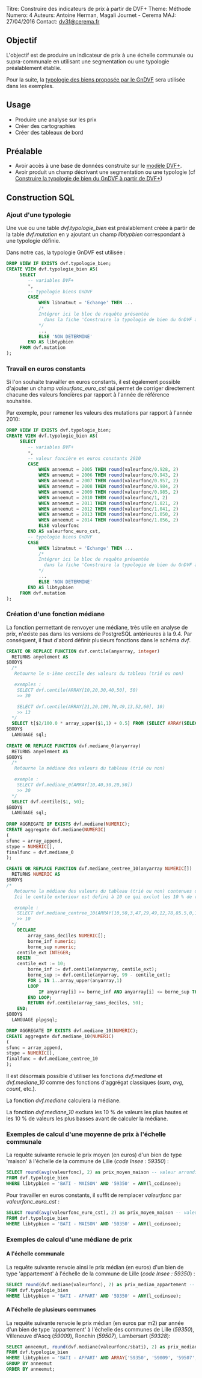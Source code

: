 Titre: Construire des indicateurs de prix à partir de DVF+
Theme: Méthode
Numero: 4
Auteurs: Antoine Herman, Magali Journet - Cerema
MAJ: 27/04/2016
Contact: dv3f@cerema.fr

## Objectif

L'objectif est de produire un indicateur de prix à une échelle communale ou supra-communale 
en utilisant une segmentation ou une typologie préalablement établie.

Pour la suite, la [typologie des biens proposée par le GnDVF](http://guide-dvf.fr/utiliser-dvf/typologie-biens) sera 
utilisée dans les exemples. 

## Usage

* Produire une analyse sur les prix 
* Créer des cartographies
* Créer des tableaux de bord 

## Préalable

* Avoir accès à une base de données construite sur 
le [modèle DVF+](http://www.nord-picardie.cerema.fr/facilitez-vous-l-integration-des-donnees-demande-a972.html).   
* Avoir produit un champ décrivant une segmentation ou une typologie (cf [Construire la typologie de bien du GnDVF à partir de DVF+](methodo_typo_gndvf.html)) 

## Construction SQL

### Ajout d'une typologie

Une vue ou une table _dvf.typologie_bien_ est préalablement créée à partir de la table _dvf.mutation_ 
en y ajoutant un champ _libtypbien_ correspondant à une typologie définie.

Dans notre cas, la typologie GnDVF est utilisée :

```sql
DROP VIEW IF EXISTS dvf.typologie_bien;
CREATE VIEW dvf.typologie_bien AS(
	 SELECT 
		-- variables DVF+
		*,
		-- typologie biens GnDVF
		CASE
			WHEN libnatmut = 'Echange' THEN ...
			/*
			Intégrer ici le bloc de requête présentée 
			  dans la fiche 'Construire la typologie de bien du GnDVF à partir de DVF+'	
			*/ 
			...
			ELSE 'NON DETERMINE'
		END	AS libtypbien
	 FROM dvf.mutation
);
```

### Travail en euros constants

Si l'on souhaite travailler en euros constants, il est également possible d'ajouter un champ _valeurfonc_euro_cst_ qui permet 
de corriger directement chacune des valeurs foncières par rapport à l'année de référence souhaitée.

Par exemple, pour ramener les valeurs des mutations par rapport à l'année 2010:

```sql
DROP VIEW IF EXISTS dvf.typologie_bien;
CREATE VIEW dvf.typologie_bien AS(
	 SELECT 
		-- variables DVF+
		*,
		-- valeur foncière en euros constants 2010
		CASE
			WHEN anneemut = 2005 THEN round(valeurfonc/0.928, 2)
            WHEN anneemut = 2006 THEN round(valeurfonc/0.943, 2)
            WHEN anneemut = 2007 THEN round(valeurfonc/0.957, 2)
            WHEN anneemut = 2008 THEN round(valeurfonc/0.984, 2)
            WHEN anneemut = 2009 THEN round(valeurfonc/0.985, 2)
            WHEN anneemut = 2010 THEN round(valeurfonc/1, 2)
            WHEN anneemut = 2011 THEN round(valeurfonc/1.021, 2)
            WHEN anneemut = 2012 THEN round(valeurfonc/1.041, 2)
            WHEN anneemut = 2013 THEN round(valeurfonc/1.050, 2)
            WHEN anneemut = 2014 THEN round(valeurfonc/1.056, 2)
			ELSE valeurfonc
		END AS valeurfonc_euro_cst,
		-- typologie biens GnDVF
		CASE
			WHEN libnatmut = 'Echange' THEN ...
			/*
			Intégrer ici le bloc de requête présentée 
			  dans la fiche 'Construire la typologie de bien du GnDVF à partir de DVF+'	
			*/ 
			...
			ELSE 'NON DETERMINE'
		END	AS libtypbien
	 FROM dvf.mutation
);
``` 

### Création d'une fonction médiane

La fonction permettant de renvoyer une médiane, très utile en analyse de prix, n'existe pas dans les versions de PostgreSQL antérieures à la 9.4. 
Par conséquent, il faut d'abord définir plusieurs fonctions dans le schéma _dvf_.
  

```sql
CREATE OR REPLACE FUNCTION dvf.centile(anyarray, integer)
  RETURNS anyelement AS
$BODY$
  /*
   Retourne le n-ième centile des valeurs du tableau (trié ou non)

   exemples : 
    SELECT dvf.centile(ARRAY[10,20,30,40,50], 50)
    >> 30

    SELECT dvf.centile(ARRAY[21,20,100,70,49,13,52,60], 10)
    >> 13
  */
  SELECT t[$2/100.0 * array_upper($1,1) + 0.5] FROM (SELECT ARRAY(SELECT unnest($1) ORDER BY 1) as t) t1;
$BODY$
  LANGUAGE sql;
  
CREATE OR REPLACE FUNCTION dvf.mediane_0(anyarray)
  RETURNS anyelement AS
$BODY$
  /*
   Retourne la médiane des valeurs du tableau (trié ou non)

   exemple : 
    SELECT dvf.mediane_0(ARRAY[10,40,30,20,50])
    >> 30
  */
  SELECT dvf.centile($1, 50);
$BODY$
  LANGUAGE sql;
  
DROP AGGREGATE IF EXISTS dvf.mediane(NUMERIC);
CREATE aggregate dvf.mediane(NUMERIC)
(
sfunc = array_append,
stype = NUMERIC[],
finalfunc = dvf.mediane_0
);

CREATE OR REPLACE FUNCTION dvf.mediane_centree_10(anyarray NUMERIC[])
  RETURNS NUMERIC AS
$BODY$
/*
   Retourne la médiane des valeurs du tableau (trié ou non) contenues dans un intervalle centré
   Ici le centile exterieur est defini à 10 ce qui exclut les 10 % de valeurs les plus hautes et les 10 % de valeurs plus basses.

   exemple : 
    SELECT dvf.mediane_centree_10(ARRAY[10,50,3,47,29,49,12,78,85.5,0,1,0,1,1,0]);
    >> 10
  */
    DECLARE 
        array_sans_deciles NUMERIC[];
        borne_inf numeric;
        borne_sup numeric;
	centile_ext INTEGER;
    BEGIN
	centile_ext := 10;
        borne_inf := dvf.centile(anyarray, centile_ext);
        borne_sup := dvf.centile(anyarray, 99 - centile_ext);
        FOR i IN 1..array_upper(anyarray,1)
        LOOP
            IF anyarray[i] >= borne_inf AND anyarray[i] <= borne_sup THEN array_sans_deciles :=  array_sans_deciles || anyarray[i]; END IF;        
        END LOOP;
        RETURN dvf.centile(array_sans_deciles, 50);
    END;
$BODY$
  LANGUAGE plpgsql;

DROP AGGREGATE IF EXISTS dvf.mediane_10(NUMERIC);
CREATE aggregate dvf.mediane_10(NUMERIC)
(
sfunc = array_append,
stype = NUMERIC[],
finalfunc = dvf.mediane_centree_10
);	
```

Il est désormais possible d'utiliser les fonctions _dvf.mediane_ et _dvf.mediane_10_ comme des 
fonctions d'aggrégat classiques (_sum_, _avg_, _count_, etc.).

La fonction  _dvf.mediane_ calculera la médiane.

La fonction  _dvf.mediane_10_ exclura les 10 % de valeurs les plus hautes et les 10 % de valeurs les plus basses avant de calculer la médiane.

### Exemples de calcul d'une moyenne de prix à l'échelle communale

La requête suivante renvoie le prix moyen (en euros) d'un bien de type 'maison' à l'échelle de la commune de Lille (_code Insee : 59350_) :

```sql
SELECT round(avg(valeurfonc), 2) as prix_moyen_maison -- valeur arrondie à 2 décimales
FROM dvf.typologie_bien
WHERE libtypbien = 'BATI - MAISON' AND '59350' = ANY(l_codinsee);				
```

Pour travailler en euros constants, il suffit de remplacer _valeurfonc_ par _valeurfonc_euro_cst_ :
```sql
SELECT round(avg(valeurfonc_euro_cst), 2) as prix_moyen_maison -- valeur arrondie à 2 décimales
FROM dvf.typologie_bien
WHERE libtypbien = 'BATI - MAISON' AND '59350' = ANY(l_codinsee);				
```

### Exemples de calcul d'une médiane de prix

#### A l'échelle communale

La requête suivante renvoie ainsi le prix médian (en euros) d'un bien de type 'appartement' à l'échelle de la commune de Lille (_code Insee : 59350_) :

```sql
SELECT round(dvf.mediane(valeurfonc), 2) as prix_median_appartement -- valeur arrondie à 2 décimales
FROM dvf.typologie_bien
WHERE libtypbien = 'BATI - APPART' AND '59350' = ANY(l_codinsee);				
```

#### A l'échelle de plusieurs communes

La requête suivante renvoie le prix médian (en euros par m2) par année d'un bien de type 'appartement' à l'échelle des communes de Lille (_59350_), Villeneuve d'Ascq (_59009_),
Ronchin (_59507_), Lambersart (_59328_):

```sql
SELECT anneemut, round(dvf.mediane(valeurfonc/sbati), 2) as prix_median_m2_appartement
FROM dvf.typologie_bien
WHERE libtypbien = 'BATI - APPART' AND ARRAY['59350', '59009', '59507', '59328']::VARCHAR[] && l_codinsee
GROUP BY anneemut
ORDER BY anneemut; 
```
